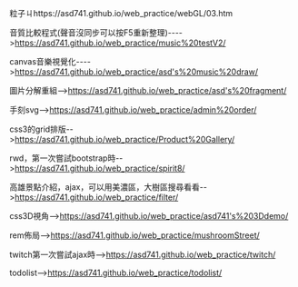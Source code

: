 粒子ㄐhttps://asd741.github.io/web_practice/webGL/03.htm

音質比較程式(聲音沒同步可以按F5重新整理)---->https://asd741.github.io/web_practice/music%20testV2/

canvas音樂視覺化---->https://asd741.github.io/web_practice/asd's%20music%20draw/

圖片分解重組-->https://asd741.github.io/web_practice/asd's%20fragment/

手刻svg-->https://asd741.github.io/web_practice/admin%20order/

css3的grid排版-->https://asd741.github.io/web_practice/Product%20Gallery/

rwd，第一次嘗試bootstrap時-->https://asd741.github.io/web_practice/spirit8/

高雄景點介紹，ajax，可以用美濃區，大樹區搜尋看看-->https://asd741.github.io/web_practice/filter/

css3D視角-->https://asd741.github.io/web_practice/asd741's%203Ddemo/

rem佈局-->https://asd741.github.io/web_practice/mushroomStreet/

twitch第一次嘗試ajax時-->https://asd741.github.io/web_practice/twitch/

todolist-->https://asd741.github.io/web_practice/todolist/
 
